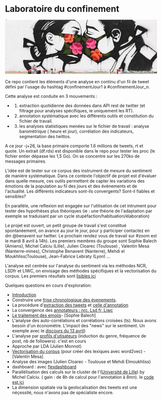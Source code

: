 # Laboratoire du confinement
![Pony Wave - venice beach](ponywave_masc.jpg)

Ce repo contient les éléments d'une analyse en continu d'un fil de tweet défini par l'usage du hashtag #confinementJour1 à #confinementJour_n.

Cette analyse est conduite en 3 mouvements :

 * 1) extraction quotidienne des données dans API rest de twitter (et filtrage pour analyses spécifiques, ie uniquement les RT).
 * 2) annotation systématique avec les différents outils et constitution du fichier de travail.
 * 3) les analyses statistiques menées sur le fichier de travail : analyse baromètrique ( heure et jour), corrélation des indicateurs, segmentation des twittos.

A ce jour -j+26, la base primaire comporte 1.6 millions de tweets, rt et quote. Un extrait (df.rds) est disponible dans le repo pour tester les proc (le fichier entier dépasse les 1,5 Go). On se concentre sur les 270ko de messages primaires.

L'idée est de tester sur ce corpus des instrument de mesure du sentiment de manière systématique. Dans ce contexte l'objectif de projet est d'évaluer dans quelle mesure, ces outils permettent de capter les variations des émotions de la population au fil des jours et des évènements et de l'actualité. Les différents indicateurs sont-ils convergents? Sont-il fiables et sensibles?

En parallèle, une reflexion est engagée sur l'utilisation de cet intrument pour tester des hypothèses plus théoriques (ie : une théorie de l'adaptation par exemple se traduisant par un cycle stupéfaction/habituation/élaboration)

Le projet est ouvert, un petit groupe de travail s'est constitué spontanéement, on avance au jour le jour, pour y participer contactez en dm @benavent sur twitter. Le prochain rendez vous de travail sur #zoom est le mardi 8 avril à 14h). Les premiers membres du groupe sont  Sophie Balech (Amiens),  Michel Calciu (Lille), Julien Cloarec (Toulouse) , Valentin Mesa (Nanterre-mines), Christophe Benavent (Nanterre), Mehdi el Moukhliss(Toulouse), Jean-Fabrice Lebraty (Lyon) ...

L'analyse est centrée sur l'analyse du sentiment via les méthodes NCR, LSDfr et LIWC, on envisage des méthodes spécifiques et la vectorisation du corpus. Les premiers résultats sont [lisibles ici](https://benaventc.github.io/BarometreConfinement/LdC3_analyse_V01_bc.html)

Quelques questions en cours d'exploration:
  * [Introduction](https://benaventc.github.io/BarometreConfinement/LdC1_introduction_V01_bc.html)
  * Construire une [frise chronologique des évenements](https://docs.google.com/spreadsheets/d/1PQQzlgOht7NA8YWfwF7zyGWdI0zTFzJaRMXSE0h6vvo/edit?usp=sharing).
  * La procédure d'[extraction des tweets](https://benaventc.github.io/BarometreConfinement/LdC1_extract_V01_bc) et [celle d'annotation](https://benaventc.github.io/BarometreConfinement/LdC2_annotation_V01_bc)
  * La convergence des [annotateurs : nrc, Lsd fr, Liwc](https://benaventc.github.io/BarometreConfinement/LdC3_fiability_sentiment_V01_bc.html)
  * [Le traitement des emojis](https://benaventc.github.io/BarometreConfinement/confinement02_emojis.html)-  [Sophie Balech]
  * L'analyse des auto-corrélations et corrélations croisées (ts). Nous avons besoin d'un économètre. L'impact des "news" sur le sentiment. Un exemple avec le [discours du 13 avril](https://benaventc.github.io/BarometreConfinement/LdC3_effetmacron_V01_bc.html))
  * L'analyse par [profils d'utisateurs](https://benaventc.github.io/BarometreConfinement/LdC3_elementary_V01_bc.html) (induction du genre, fréquence de post, nb de followers). c'est en cours
  * Approche par LDA (Julien Monnot)
  * [Vectorisation du corpus](https://benaventc.github.io/BarometreConfinement/LdC2_vector_V1_Valentin.html) (pour créer des lexiques avec word2vec) - [Valentin Mesa]
  * Analyse des images (Julien Cloarec - Toulouse et Mehdi Elmoukhliss)
  * dashboard : avec [flexdashboard](https://rpubs.com/calciu/602700)
  * Parallélisation des calculs sur le cluster de l'([Université de Lille](http://hpc.univ-lille.fr/cluster-hpc-htc)) by Michel Calciu. ( gain : de 8h de calcul pour l'annotation à 8mn). le [code est ici](https://benaventc.github.io/BarometreConfinement/LdC2_annotationParallele_V01_cm.html) 
  * La dimension spatiale via la geolocalisation des tweets est une néçessité, nous n'avons pas de spécialiste encore.
